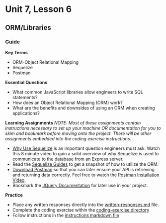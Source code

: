 # Unit 7, Lesson 6

## ORM/Libraries

### Guide

**Key Terms**

- ORM-Object Relational Mapping
- Sequelize
- Postman

**Essential Questions**

- What common JavaScript libraries allow engineers to write SQL statements?
- How does an Object Relational Mapping (ORM) work?
- What are the benefits and downsides of using an ORM when creating applications?

**Learning Assignments**
_NOTE: Most of these assignments contain instructions necessary to set up your machine OR documentation for you to skim and bookmark before moving onto the project. There will be other assignments embedded into the coding exercise instructions._

- [Why Use Sequelize](https://www.youtube.com/watch?v=b7Kq9uHhT_k) is an important question engineers must ask. Watch this 8 minute video to gain a solid overview of why Sequelize is used to communicate to the database from an Express server.
- Read the [Sequelize Guides](https://sequelize-guides.netlify.com/getting-started/) to get a snapshot of how to utilize the ORM.
- [Download Postman](https://www.postman.com/downloads/) so that you can later ensure your API is retrieving and returning data correctly. Feel free to watch the [Postman Installation Video](https://www.youtube.com/watch?v=t5n07Ybz7yI).
- Bookmark the [JQuery Documentation](https://api.jquery.com/) for later use in your project.

**Practice**

- Place any written responses directly into the [written-responses.md](practice/written-response.md) file.
- Complete the coding exercise within the [coding-exercise directory](practice/coding-exercise)
- Follow instructions in the [instructions markdown file](practice/coding-exercise-instructions.md)
